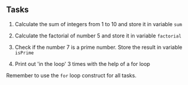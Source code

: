 ## Tasks

1. Calculate the sum of integers from 1 to 10 and store it in variable `sum`

2. Calculate the factorial of number 5 and store it in variable `factorial`

3. Check if the number 7 is a prime number. Store the result in variable `isPrime`

4. Print out 'in the loop' 3 times with the help of a for loop

Remember to use the `for` loop construct for all tasks.
